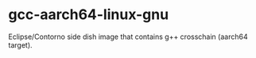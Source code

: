# gcc-aarch64-linux-gnu
Eclipse/Contorno side dish image that contains g++ crosschain (aarch64 target).
